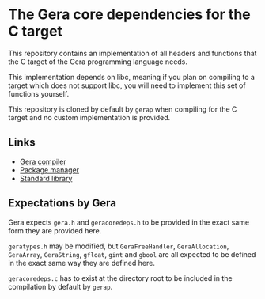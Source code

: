 # The Gera core dependencies for the C target

This repository contains an implementation of all headers and functions that the C target of the Gera programming language needs.

This implementation depends on libc, meaning if you plan on compiling to a target which does not support libc, you will need to implement this set of functions yourself.

This repository is cloned by default by `gerap` when compiling for the C target and no custom implementation is provided.

## Links

- [Gera compiler](https://github.com/typesafeschwalbe/gerac)
- [Package manager](https://github.com/typesafeschwalbe/gerap)
- [Standard library](https://github.com/typesafeschwalbe/gerastd)

## Expectations by Gera

Gera expects `gera.h` and `geracoredeps.h` to be provided in the exact same form they are provided here.

`geratypes.h` may be modified, but `GeraFreeHandler`, `GeraAllocation`, `GeraArray`, `GeraString`, `gfloat`, `gint` and `gbool` are all expected to be defined in the exact same way they are defined here.

`geracoredeps.c` has to exist at the directory root to be included in the compilation by default by `gerap`.